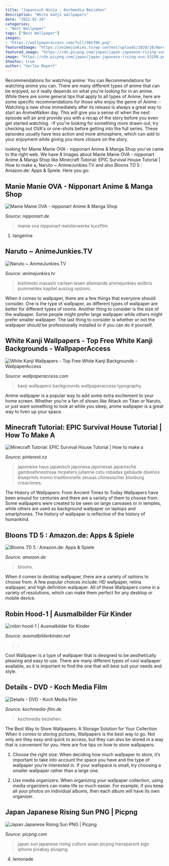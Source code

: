 ```yaml
---
title: "Japanisch Ninja : Kochmedia Beziehen"
description: "White kanji wallpapers"
date: "2022-01-24"
categories:
- "Best Wallpaper"
tags: ["Best Wallpaper"]
images:
- "https://wallpaperaccess.com/full/901706.png"
featuredImage: "https://animejunkies.tv/wp-content/uploads/2020/10/Naruto-768x1169.jpeg"
featured_image: "https://cdn.picpng.com/japan/japan-japanese-rising-sun-53198.png"
image: "https://cdn.picpng.com/japan/japan-japanese-rising-sun-53198.png"
ShowToc: true
author: "Verlie Mayert"
---
```



Recommendations for watching anime: You can
Recommendations for watching anime you can. There are many different types of anime that can be enjoyed, so it really depends on what you're looking for in an anime. While there are some general tips that apply to all types of Anime, here are some specific recommendations for those who enjoy the genre of Anime: 
-Watching a new show immediately after its release is always a great way to start an AnimeWalker day. This will give you a sense of when the next episode will air and provide you with a recap of the story before you even get started watching. 
-If you're looking for something more drawn out, try checking out OVA's or one-shots before getting into the full series. These episodes usually have less action and more atmosphere, which can add to your enjoyment while giving you more closure on the story.

	

		
looking for Manie Manie OVA - nipponart Anime &amp; Manga Shop you've came to the right web. We have 8 Images about Manie Manie OVA - nipponart Anime &amp; Manga Shop like Minecraft Tutorial: EPIC Survival House Tutorial | How to make a, Naruto ~ AnimeJunkies.TV and also Bloons TD 5 : Amazon.de: Apps &amp; Spiele. Here you go:
		
    
## Manie Manie OVA - Nipponart Anime &amp; Manga Shop

<img loading=lazy src="https://www.nipponart.de/media/catalog/product/cache/1/image/1200x/9df78eab33525d08d6e5fb8d27136e95/m/a/manie_manie_web.jpg" onerror="this.onerror=null;this.src='https://tse3.mm.bing.net/th?id=OIP.fMxZZvm6tviMGeZI9ijFkgHaHa&amp;pid=15.1';" alt="Manie Manie OVA - nipponart Anime &amp; Manga Shop">

_Source: nipponart.de_

>manie ova nipponart meisterwerke kurzfilm. 

	

1. tangerine 

    
## Naruto ~ AnimeJunkies.TV

<img loading=lazy src="https://animejunkies.tv/wp-content/uploads/2020/10/Naruto-768x1169.jpeg" onerror="this.onerror=null;this.src='https://tse2.mm.bing.net/th?id=OIP.4ix5_DXrS7SfVGVOY-eKYwHaLR&amp;pid=15.1';" alt="Naruto ~ AnimeJunkies.TV">

_Source: animejunkies.tv_

>kishimoto masashi carlsen lesen allemande animejunkies exlibris pummeldex kapitel auszug opzioni. 

	

When it comes to wallpaper, there are a few things that everyone should consider. One is the type of wallpaper, as different types of wallpaper are better for different types of rooms. Another thing to consider is the size of the wallpaper. Some people might prefer large wallpaper while others might prefer smaller wallpaper. The last thing to consider is whether or not the wallpaper should be professionally installed or if you can do it yourself.

    
## White Kanji Wallpapers - Top Free White Kanji Backgrounds - WallpaperAccess

<img loading=lazy src="https://wallpaperaccess.com/full/901706.png" onerror="this.onerror=null;this.src='https://tse1.mm.bing.net/th?id=OIP.9OkU5FAX_vS9RbbDgymjTQHaE8&amp;pid=15.1';" alt="White Kanji Wallpapers - Top Free White Kanji Backgrounds - WallpaperAccess">

_Source: wallpaperaccess.com_

>kanji wallpapers backgrounds wallpaperaccess typography. 

	

Anime wallpaper is a popular way to add some extra excitement to your home screen. Whether you’re a fan of shows like Attack on Titan or Naruto, or just want something to look at while you sleep, anime wallpaper is a great way to liven up your space.

    
## Minecraft Tutorial: EPIC Survival House Tutorial | How To Make A

<img loading=lazy src="https://i.pinimg.com/originals/8c/04/0f/8c040fb8c61fb0af425abfc8a6fa8e01.jpg" onerror="this.onerror=null;this.src='https://tse2.mm.bing.net/th?id=OIP.dZosqvVi8-ETORAyYTpriAHaEK&amp;pid=15.1';" alt="Minecraft Tutorial: EPIC Survival House Tutorial | How to make a">

_Source: pinterest.nz_

>japonaise haus japanisch japonesa japonesas japanische gamboahinestrosa mcpeters julianne cstu robadas gebäude diseños blueprints momo traditionnelle zeusas chinesischer bloxburg creaciones. 

	

The History of Wallpapers: From Ancient Times to Today
Wallpapers have been around for centuries and there are a variety of them to choose from. Some wallpapers were created to be seen on large canvases or in temples, while others are used as background wallpaper on laptops and smartphones. The history of wallpaper is reflective of the history of humankind.

    
## Bloons TD 5 : Amazon.de: Apps &amp; Spiele

<img loading=lazy src="https://images-eu.ssl-images-amazon.com/images/I/B1-2IGx03IS.png" onerror="this.onerror=null;this.src='https://tse2.mm.bing.net/th?id=OIP.e_3x0LnPu8OQiWkjJHqcCwHaEK&amp;pid=15.1';" alt="Bloons TD 5 : Amazon.de: Apps &amp; Spiele">

_Source: amazon.de_

>bloons. 

	

When it comes to desktop wallpaper, there are a variety of options to choose from. A few popular choices include: HD wallpaper, retina wallpaper, and high definition wallpaper. All of these Wallpapers come in a variety of resolutions, which can make them perfect for any desktop or mobile device. 

    
## Robin Hood-1 | Ausmalbilder Für Kinder

<img loading=lazy src="http://ausmalbilderkinder.net/wp-content/uploads/2017/06/robin-hood-1.jpg" onerror="this.onerror=null;this.src='https://tse2.mm.bing.net/th?id=OIP.djQFi6xxDLJigQDtjT3GMwHaKe&amp;pid=15.1';" alt="robin hood-1 | Ausmalbilder für Kinder">

_Source: ausmalbilderkinder.net_

>. 

	

Cool Wallpaper is a type of wallpaper that is designed to be aesthetically pleasing and easy to use. There are many different types of cool wallpaper available, so it is important to find the one that will best suit your needs and style.

    
## Details - DVD - Koch Media Film

<img loading=lazy src="https://images.kochmedia.com/deatch/xl/1042525_3.jpg" onerror="this.onerror=null;this.src='https://tse3.mm.bing.net/th?id=OIP.P9L54ArVBbPblvEI9S-7lgHaEK&amp;pid=15.1';" alt="Details - DVD - Koch Media Film">

_Source: kochmedia-film.de_

>kochmedia beziehen. 

	

The Best Way to Store Wallpapers: A Storage Solution for Your Collection
When it comes to storing pictures, Wallpapers is the best way to go. Not only are they easy and quick to access, but they can also be stored in a way that is convenient for you. Here are five tips on how to store wallpapers:
1) Choose the right size: When deciding how much wallpaper to store, it’s important to take into account the space you have and the type of wallpaper you’re interested in. If your wallspace is small, try choosing a smaller wallpaper rather than a large one.

2) Use media organizers: When organizing your wallpaper collection, using media organizers can make life so much easier. For example, if you keep all your photos on individual albums, then each album will have its own organizer.

    
## Japan Japanese Rising Sun PNG | Picpng

<img loading=lazy src="https://cdn.picpng.com/japan/japan-japanese-rising-sun-53198.png" onerror="this.onerror=null;this.src='https://tse3.mm.bing.net/th?id=OIP.7gr1zWQIqmlpJ5UeJvPWWgHaHa&amp;pid=15.1';" alt="Japan Japanese Rising Sun PNG | Picpng">

_Source: picpng.com_

>japan sun japanese rising culture asian picpng transparent sign iphone pixabay pluspng. 

	

4. lemonade 

